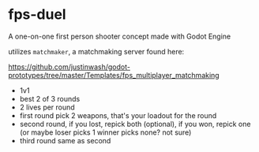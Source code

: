 # fps-duel
A one-on-one first person shooter concept made with Godot Engine

utilizes `matchmaker`, a matchmaking server found here:

https://github.com/justinwash/godot-prototypes/tree/master/Templates/fps_multiplayer_matchmaking

* 1v1
* best 2 of 3 rounds
* 2 lives per round
* first round pick 2 weapons, that's your loadout for the round
* second round, if you lost, repick both (optional), if you won, repick one (or maybe loser picks 1 winner picks none? not sure)
* third round same as second
